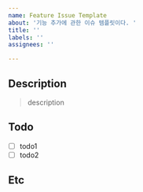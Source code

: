 ```yaml
---
name: Feature Issue Template
about: '기능 추가에 관한 이슈 템플릿이다. '
title: ''
labels: ''
assignees: ''

---
```


## Description

> description

## Todo
- [ ] todo1
- [ ] todo2

## Etc
